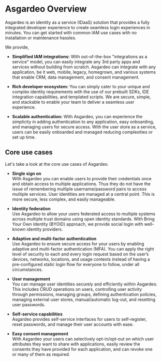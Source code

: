 # Asgardeo Overview

Asgardeo is an identity as a service (IDaaS) solution that provides a fully integrated developer experience to create
 seamless login experiences in minutes. You can get started with common IAM use cases with no installation or 
 maintenance hassles. 

We provide,
* **Simplified IAM integrations:** With out-of-the-box "integrations as a service" model, you can easily integrate 
any 3rd party apps and services without building from scratch. Asgardeo can integrate with any application, be it 
web, mobile, legacy, homegrown, and various systems that enable CRM, data management, and consent management.
  
* **Rich developer ecosystem:** You can simply cater to your unique and complex identity requirements with the use of
 our prebuilt SDKs, IDE integration capabilities, and templated scripts. We are secure, simple, and stackable to 
 enable your team to deliver a seamless user experience.
 
* **Scalable authentication:** With Asgardeo, you can experience the simplicity in adding authentication to any 
application, easy onboarding, and managing users for secure access. With the user store as a service, users can be 
easily onboarded and managed reducing complexities or set up time.

## Core use cases

Let's take a look at the core use cases of Asgardeo.

* **Single sign on**  
With Asgardeo you can enable users to provide their credentials once and obtain access to multiple applications. Thus
 they do not have the issue of remembering multiple username/password pairs to access multiple services. User 
 identities are managed at a central point. This is more secure, less complex, and easily manageable.
                                
* **Identity federation**  
Use Asgardeo to allow your users federated access to multiple systems across multiple trust domains using open 
identity standards. With Bring Your Own Identity (BYOID) approach, we provide social login with well-known identity 
providers.
                              
* **Adaptive and multi-factor authentication**  
Use Asgardeo to ensure secure access for your users by enabling adaptive and multi-factor authentication (MFA). You 
can apply the right level of security to each and every login request based on the user’s devices, networks, 
locations, and usage contexts instead of having a pre-configured static login flow for everyone to follow, under all 
circumstances.
  
* **User management**  
You can manage user identities securely and efficiently within Asgardeo. This includes CRUD operations on users, 
controlling user activity through permissions, managing groups, defining authentication policies, managing external 
user stores, manual/automatic log-out, and resetting user passwords.
        
* **Self-service capabilities**  
Asgardeo provides self-service interfaces for users to self-register, reset passwords, and manage their user accounts
 with ease.
  
* **Easy consent management**  
With Asgardeo your users can selectively opt-in/opt-out on which user attributes they want to share with applications, 
easily review the consents they have provided for each application, and can revoke one or many of them as required.
